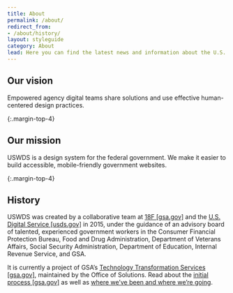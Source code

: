 ```yaml
---
title: About
permalink: /about/
redirect_from:
- /about/history/
layout: styleguide
category: About
lead: Here you can find the latest news and information about the U.S. Web Design System. Read our latest release notes, learn about USWDS’s impact in the government, and learn how we conduct user research to continuously improve our product and process.
---
```


## Our vision
Empowered agency digital teams share solutions and use effective human-centered design practices.

{:.margin-top-4}
## Our mission
USWDS is a design system for the federal government. We make it easier to build accessible, mobile-friendly government websites.

{:.margin-top-4}
## History
USWDS was created by a collaborative team at [18F [gsa.gov]](https://18f.gsa.gov/) and the [U.S. Digital Service [usds.gov]](https://www.usds.gov/) in 2015, under the guidance of an advisory board of talented, experienced government workers in the Consumer Financial Protection Bureau, Food and Drug Administration, Department of Veterans Affairs, Social Security Administration, Department of Education, Internal Revenue Service, and GSA.

It is currently a project of GSA’s [Technology Transformation Services [gsa.gov]](https://www.gsa.gov/about-us/organization/federal-acquisition-service/technology-transformation-services), maintained by the Office of Solutions. Read about the [initial process [gsa.gov]](https://18f.gsa.gov/2015/09/28/web-design-standards/) as well as [where we’ve been and where we’re going](https://designsystem.digital.gov/whats-new/updates/2017/12/20/2017-where-weve-been-where-were-going/).
